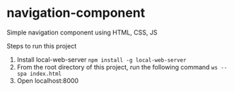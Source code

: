 # navigation-component
Simple navigation component using HTML, CSS, JS

Steps to run this project
1. Install local-web-server 
    `npm install -g local-web-server`
2. From the root directory of this project, run the following command
    `ws --spa index.html`
3. Open localhost:8000
